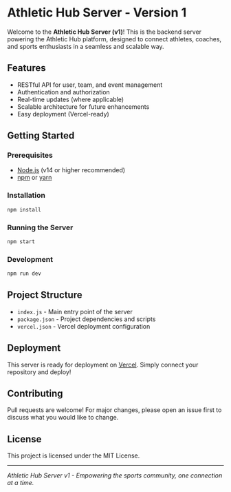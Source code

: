 # Athletic Hub Server - Version 1

Welcome to the **Athletic Hub Server (v1)**! This is the backend server powering the Athletic Hub platform, designed to connect athletes, coaches, and sports enthusiasts in a seamless and scalable way.

## Features
- RESTful API for user, team, and event management
- Authentication and authorization
- Real-time updates (where applicable)
- Scalable architecture for future enhancements
- Easy deployment (Vercel-ready)

## Getting Started

### Prerequisites
- [Node.js](https://nodejs.org/) (v14 or higher recommended)
- [npm](https://www.npmjs.com/) or [yarn](https://yarnpkg.com/)

### Installation
```bash
npm install
```

### Running the Server
```bash
npm start
```

### Development
```bash
npm run dev
```

## Project Structure
- `index.js` - Main entry point of the server
- `package.json` - Project dependencies and scripts
- `vercel.json` - Vercel deployment configuration

## Deployment
This server is ready for deployment on [Vercel](https://vercel.com/). Simply connect your repository and deploy!

## Contributing
Pull requests are welcome! For major changes, please open an issue first to discuss what you would like to change.

## License
This project is licensed under the MIT License.

---

*Athletic Hub Server v1 - Empowering the sports community, one connection at a time.*
